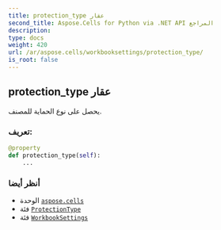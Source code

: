 ```yaml
---
title: protection_type عقار
second_title: Aspose.Cells for Python via .NET API المراجع
description:
type: docs
weight: 420
url: /ar/aspose.cells/workbooksettings/protection_type/
is_root: false
---
```

##  protection_type عقار

يحصل على نوع الحماية للمصنف.
###  تعريف:
```python
@property
def protection_type(self):
    ...
```

###  أنظر أيضا
* الوحدة [`aspose.cells`](../../)
* فئة [`ProtectionType`](/cells/python-net/ar/aspose.cells/protectiontype)
* فئة [`WorkbookSettings`](/cells/python-net/ar/aspose.cells/workbooksettings)
